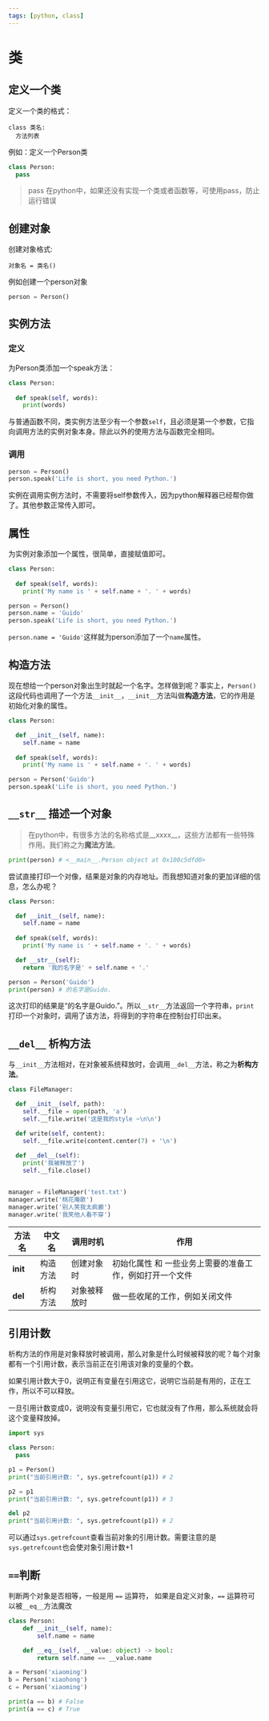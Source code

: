 ```yaml
---
tags: [python, class]
---
```

# 类

## 定义一个类

定义一个类的格式：

```
class 类名:
  方法列表
```

例如：定义一个Person类

```python
class Person:
  pass
```

> pass 在python中，如果还没有实现一个类或者函数等，可使用pass，防止运行错误

## 创建对象

创建对象格式:

```
对象名 = 类名()
```

例如创建一个person对象

```python
person = Person()
```

## 实例方法

### 定义

为Person类添加一个speak方法：

```python
class Person:
  
  def speak(self, words):
    print(words)
```

与普通函数不同，类实例方法至少有一个参数`self`，且必须是第一个参数，它指向调用方法的实例对象本身。除此以外的使用方法与函数完全相同。

### 调用

```python
person = Person()
person.speak('Life is short, you need Python.')
```

实例在调用实例方法时，不需要将self参数传入，因为python解释器已经帮你做了。其他参数正常传入即可。

## 属性

为实例对象添加一个属性，很简单，直接赋值即可。

```python
class Person:
  
  def speak(self, words):
    print('My name is ' + self.name + '. ' + words)

person = Person()
person.name = 'Guido'
person.speak('Life is short, you need Python.')
```

`person.name = 'Guido'`这样就为person添加了一个`name`属性。

## 构造方法

现在想给一个person对象出生时就起一个名字。怎样做到呢？事实上，`Person()`这段代码也调用了一个方法`__init__`，`__init__`方法叫做**构造方法**，它的作用是初始化对象的属性。

```python
class Person:

  def __init__(self, name):
    self.name = name
  
  def speak(self, words):
    print('My name is ' + self.name + '. ' + words)

person = Person('Guido')
person.speak('Life is short, you need Python.')
```

## `__str__` 描述一个对象

> 在python中，有很多方法的名称格式是__xxxx__，这些方法都有一些特殊作用。我们称之为**魔法方法**。

```python
print(person) # <__main__.Person object at 0x100c5dfd0>
```

尝试直接打印一个对像，结果是对象的内存地址。而我想知道对象的更加详细的信息，怎么办呢？

```python
class Person:

  def __init__(self, name):
    self.name = name
  
  def speak(self, words):
    print('My name is ' + self.name + '. ' + words)

  def __str__(self):
    return '我的名字是' + self.name + '.'

person = Person('Guido')
print(person) # 的名字是Guido.
```

这次打印的结果是“的名字是Guido.”。所以`__str__`方法返回一个字符串，`print`打印一个对象时，调用了该方法，将得到的字符串在控制台打印出来。

## `__del__` 析构方法

与`__init__`方法相对，在对象被系统释放时，会调用`__del__`方法，称之为**析构方法**。

```python
class FileManager:

  def __init__(self, path):
    self.__file = open(path, 'a')
    self.__file.write('这是我的style ~\n\n')

  def write(self, content):
    self.__file.write(content.center(7) + '\n')
  
  def __del__(self):
    print('我被释放了')
    self.__file.close()


manager = FileManager('test.txt')
manager.write('桃花庵歌')
manager.write('别人笑我太疯癫')
manager.write('我笑他人看不穿')
```

| 方法名 | 中文名 | 调用时机 | 作用 |
| ---- | ---- | ---- | ---- |
| __init__ | 构造方法 | 创建对象时 | 初始化属性 和 一些业务上需要的准备工作，例如打开一个文件 |
| __del__ | 析构方法 | 对象被释放时 | 做一些收尾的工作，例如关闭文件 |

## 引用计数

析构方法的作用是对象释放时被调用，那么对象是什么时候被释放的呢？每个对象都有一个引用计数，表示当前正在引用该对象的变量的个数。

如果引用计数大于0，说明正有变量在引用这它，说明它当前是有用的，正在工作，所以不可以释放。

一旦引用计数变成0，说明没有变量引用它，它也就没有了作用，那么系统就会将这个变量释放掉。

```python
import sys

class Person:
  pass

p1 = Person()
print("当前引用计数: ", sys.getrefcount(p1)) # 2

p2 = p1
print("当前引用计数: ", sys.getrefcount(p1)) # 3

del p2
print("当前引用计数: ", sys.getrefcount(p1)) # 2
```

可以通过`sys.getrefcount`查看当前对象的引用计数。需要注意的是`sys.getrefcount`也会使对象引用计数+1

## `==`判断

判断两个对象是否相等，一般是用 `==` 运算符， 如果是自定义对象，`==` 运算符可以被`__eq__`方法魔改

```python
class Person:
	def __init__(self, name):
		self.name = name

	def __eq__(self, __value: object) -> bool:
		return self.name == __value.name

a = Person('xiaoming')
b = Person('xiaohong')
c = Person('xiaoming')

print(a == b) # False
print(a == c) # True
```






